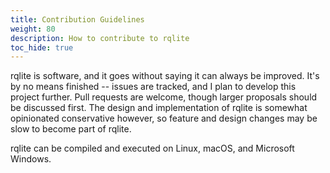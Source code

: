 ```yaml
---
title: Contribution Guidelines
weight: 80
description: How to contribute to rqlite
toc_hide: true
---
```


rqlite is software, and it goes without saying it can always be improved. It's by no means finished -- issues are tracked, and I plan to develop this project further. Pull requests are welcome, though larger proposals should be discussed first. The design and implementation of rqlite is somewhat opinionated conservative however, so feature and design changes may be slow to become part of rqlite.

rqlite can be compiled and executed on Linux, macOS, and Microsoft Windows.
